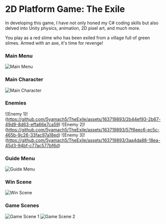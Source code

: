 # 2D Platform Game: The Exile

In developing this game, I have not only honed my C# coding skills but also delved into Unity physics, animation, 2D pixel art, and much more.

You play as a red slime who has been exiled from a village full of green slimes. Armed with an axe, it's time for revenge!

### Main Menu

![Main Menu](https://github.com/5yamach5/TheExile/assets/163719893/45b33fca-ba3a-47ce-a121-72ed7a24f0cf)

### Main Character

![Main Character](https://github.com/5yamach5/TheExile/assets/163719893/6fa69dd1-c757-401c-a4c1-94c7262fdb78)

### Enemies

![Enemy 1]!(https://github.com/5yamach5/TheExile/assets/163719893/2b44ef93-2b67-49d9-8d63-effa66e7ca59)
![Enemy 2]!(https://github.com/5yamach5/TheExile/assets/163719893/57f6eec6-ec5c-465b-9c26-33fac97a18ed)
![Enemy 3]!(https://github.com/5yamach5/TheExile/assets/163719893/3aa4da88-18ea-45d3-94bf-c77ac577bf6d)


### Guide Menu

![Guide Menu](https://github.com/5yamach5/TheExile/assets/163719893/e0cf058e-1e8d-4938-9241-667b6dfd17b2)

### Win Scene

![Win Scene](https://github.com/5yamach5/TheExile/assets/163719893/13a34da2-c876-484c-a7a0-a39856eb17d6)

### Game Scenes

![Game Scene 1](https://github.com/5yamach5/TheExile/assets/163719893/448195a3-4836-4023-93a9-193a1f3f3f61)
![Game Scene 2](https://github.com/5yamach5/TheExile/assets/163719893/6d7c4d84-ec25-488a-b9c0-c9649591fc21)
